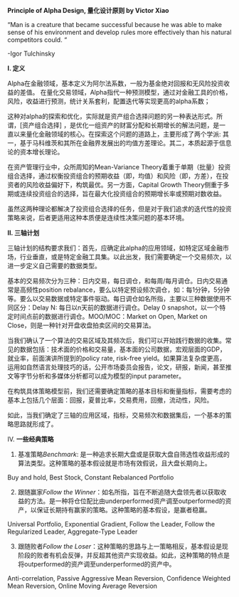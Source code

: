 **Principle of Alpha Design, 量化设计原则 by Victor Xiao**

“Man is a creature that became successful because he was able to make sense of his environment and develop rules more effectively than his natural competitors could. “

-Igor Tulchinsky

**I. 定义**

Alpha在金融领域，基本定义为阿尔法系数，一般为基金绝对回报和无风险投资收益的差值。
在量化交易领域，Alpha指代一种预测模型，通过对金融工具的价格，风险，收益进行预测，统计关系套利，配置迭代等实现更高的alpha系数；

这种对alpha的探索和优化，实际就是资产组合选择问题的另一种表达形式。所谓，[资产组合选择] ，是优化一组资产的财富分配和长期增长的解法问题，是一直以来量化金融领域的核心。在探索这个问题的道路上，主要形成了两个学派: 其一，基于马科维茨和其所在金融界发展出的均值方差理论。其二，本质起源于信息论的资本增长理论。

在资产管理行业中，众所周知的Mean-Variance Theory着重于单期（批量）投资组合选择，通过权衡投资组合的预期收益（即，均值）和风险（即，方差），在投资者的风险收益偏好下，构筑最优。另一方面，Capital Growth Theory侧重于多期或连续投资组合的选择，旨在最大化投资组合的预期增长率或预期对数收益。

虽然这两种理论都解决了投资组合选择的任务，但是对于我们追求的迭代性的投资策略来说，后者更适用这种本质便是连续性决策问题的基本环境。

**II. 三轴计划**

三轴计划的结构要求我们：首先，应确定此alpha的应用领域，如特定区域金融市场，行业垂直，或是特定金融工具集。以此出发，我们需要确定一个交易频次，以进一步定义自己需要的数据类型。

基本的交易频次分为三种：日内交易，每日调仓，和每周/每月调仓。日内交易通常是高频性position rebalance，要么以特定预设频次调仓，如：每1分钟，5分钟等。要么以交易数据或特定事件驱动。每日调仓如名所指，主要以三种数据使用不同区分：Delay N: 每日以n天前的数据进行调仓。Delay 0 snapshot，以一个特定时间点前的数据进行调仓。MOO/MOC：Market on Open, Market on Close，则是一种针对开盘收盘拍卖区间的交易算法。

当我们确认了一个算法的交易区域及其频次后，我们可以开始践行数据的收集。常见的数据包括：技术面的价格和交易量，基本面的公司数据，宏观层面的GDP，就业率，前面演讲所提到的policy rate, risk-free yield。如果算法复杂度更高，运用如自然语言处理技巧的话，公开市场委员会报告，论文，研报，新闻，甚至推文等字节分析和多媒体分析都可以成为模型的input parameter。

在构筑具体策略模型前，我们还需要确定策略的基本目标和衡量指标，需要考虑的基本上包括几个层面：回报，夏普比率，交易费用，回撤，流动性，风险。

如此，当我们确定了三轴的应用区域，指标，交易频次和数据集后，一个基本的策略思路就形成了。

IV. **一些经典策略**

1. 基准策略*Benchmark*: 是一种追求长期大盘或是获取大盘自筛选性收益形成的算法类型。这种策略的基本假设就是市场有效假说，且大盘长期向上。

Buy and hold, Best Stock, Constant Rebalanced Portfolio

2. 跟随赢家*Follow the Winner*：如名所指，旨在不断追随大盘领先者以获取收益的方法。是一种将仓位配比由underperformed资产调至outperformed的资产，以保证长期持有赢家的策略。这种策略的基本假设，是赢者稳赢。

Universal Portfolio, Exponential Gradient, Follow the Leader, Follow the Regularized Leader, Aggregate-Type Leader

3. 跟随败者*Follow the Loser*：这种策略的思路与上一策略相反，基本假设是现阶段的败者有机会反弹，并反超其他资产实现收益。如此，这种策略的特点是将outperformed的资产调至underperformed的资产中。

Anti-correlation, Passive Aggressive Mean Reversion, Confidence Weighted Mean Reversion, Online Moving Average Reversion


